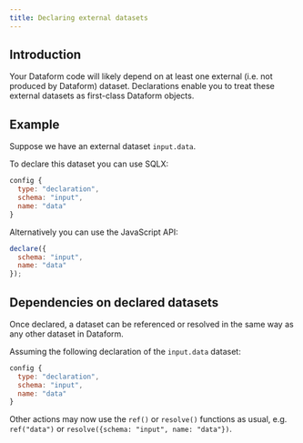 ```yaml
---
title: Declaring external datasets
---
```


## Introduction

Your Dataform code will likely depend on at least one external (i.e. not produced by Dataform) dataset.
Declarations enable you to treat these external datasets as first-class Dataform objects.

## Example

Suppose we have an external dataset `input.data`.

To declare this dataset you can use SQLX:

```js
config {
  type: "declaration",
  schema: "input",
  name: "data"
}
```

Alternatively you can use the JavaScript API:

```js
declare({
  schema: "input",
  name: "data"
});
```

## Dependencies on declared datasets

Once declared, a dataset can be referenced or resolved in the same way as any other dataset in Dataform.

Assuming the following declaration of the `input.data` dataset:

```js
config {
  type: "declaration",
  schema: "input",
  name: "data"
}
```

Other actions may now use the `ref()` or `resolve()` functions as usual, e.g. `ref("data")` or `resolve({schema: "input", name: "data"})`.
